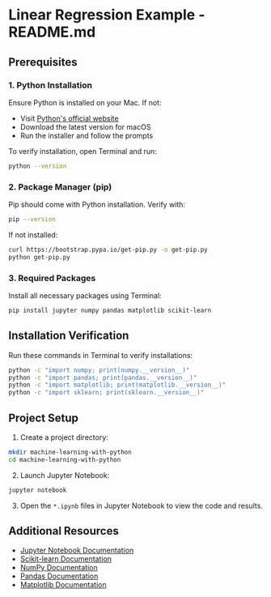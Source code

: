 

# Linear Regression Example - README.md

## Prerequisites

### 1. Python Installation
Ensure Python is installed on your Mac. If not:
- Visit [Python's official website](https://www.python.org/downloads/)
- Download the latest version for macOS
- Run the installer and follow the prompts

To verify installation, open Terminal and run:
```bash
python --version
```

### 2. Package Manager (pip)
Pip should come with Python installation. Verify with:
```bash
pip --version
```

If not installed:
```bash
curl https://bootstrap.pypa.io/get-pip.py -o get-pip.py
python get-pip.py
```

### 3. Required Packages
Install all necessary packages using Terminal:
```bash
pip install jupyter numpy pandas matplotlib scikit-learn
```

## Installation Verification
Run these commands in Terminal to verify installations:
```bash
python -c "import numpy; print(numpy.__version__)"
python -c "import pandas; print(pandas.__version__)"
python -c "import matplotlib; print(matplotlib.__version__)"
python -c "import sklearn; print(sklearn.__version__)"
```

## Project Setup

1. Create a project directory:
```bash
mkdir machine-learning-with-python
cd machine-learning-with-python
```

2. Launch Jupyter Notebook:
```bash
jupyter notebook
```

3. Open the `*.ipynb` files in Jupyter Notebook to view the code and results.
## Additional Resources

- [Jupyter Notebook Documentation](https://jupyter.org/documentation)
- [Scikit-learn Documentation](https://scikit-learn.org/stable/)
- [NumPy Documentation](https://numpy.org/doc/)
- [Pandas Documentation](https://pandas.pydata.org/docs/)
- [Matplotlib Documentation](https://matplotlib.org/stable/contents.html)
